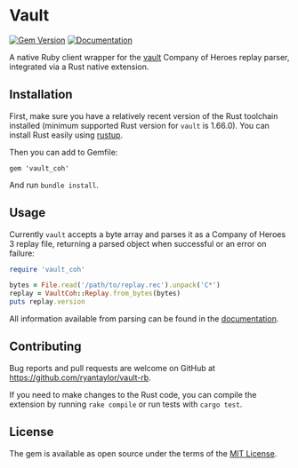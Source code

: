 # Vault

[![Gem Version](https://badge.fury.io/rb/vault_coh.svg)](https://badge.fury.io/rb/vault_coh) [![Documentation](https://img.shields.io/badge/View-Documentation-blue.svg)](https://rubydoc.info/github/ryantaylor/vault-rb/v6.1.0)

A native Ruby client wrapper for the [vault](https://github.com/ryantaylor/vault) Company of Heroes replay parser, integrated via a Rust native extension.

## Installation

First, make sure you have a relatively recent version of the Rust toolchain installed (minimum supported Rust version for `vault` is 1.66.0). You can install Rust easily using [rustup](https://rustup.rs/).

Then you can add to Gemfile:
```
gem 'vault_coh'
```
And run `bundle install`.

## Usage

Currently `vault` accepts a byte array and parses it as a Company of Heroes 3 replay file, returning a parsed object when successful or an error on failure:
```ruby
require 'vault_coh'

bytes = File.read('/path/to/replay.rec').unpack('C*')
replay = VaultCoh::Replay.from_bytes(bytes)
puts replay.version
```
All information available from parsing can be found in the [documentation](https://rubydoc.info/github/ryantaylor/vault-rb/v6.1.0).

## Contributing

Bug reports and pull requests are welcome on GitHub at https://github.com/ryantaylor/vault-rb.

If you need to make changes to the Rust code, you can compile the extension by running `rake compile` or run tests with `cargo test`.

## License

The gem is available as open source under the terms of the [MIT License](https://opensource.org/licenses/MIT).
